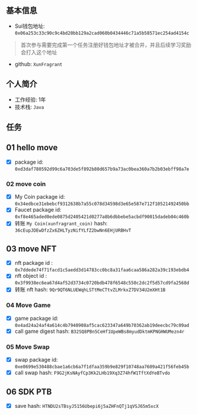 ## 基本信息
- Sui钱包地址: `0x06a253c33c90c9c4bd20bb129a2cad060b0434446c71a5b58571ec254ad4154c`
> 首次参与需要完成第一个任务注册好钱包地址才被合并，并且后续学习奖励会打入这个地址
- github: `XunFragrant`

## 个人简介
- 工作经验: 1年
- 技术栈: `Java`

## 任务

##   01 hello move  
- [x] package id: `0xd3daf780592d99c6a703de5f892b80d657b9a73ac0bea360a7b2b03ebff98a7e`

### 02 move coin

- [x] My Coin package id: `0x34edbce31ebebcf9312638b7a55c078d34598d3e65e587e712f10521492450bb`
- [x] Faucet package id: `0xf8e465aded0ede0875d2405421d0277a8b6dbbebe5acbdf90015dadeb04c460b`
- [x] 转账 `My Coin(xunfragrant_coin)` hash: `36cEupJDEwDfzZx6ZHLTyzNifYLfZ2bwNn6EHjURBHvT`

##   03 move NFT
- [x] nft package id : `0x7ddede74f71facd1c5aedd3d14783cc0bc8a31faa6caa586a282a39c193ebdb4`
- [x] nft object id : `0x3f9938ec6ea67d4af52d3734c0720bdb478f6548c550c2dc2f5d57cd9fa2568d`
- [x] 转账 nft hash: `9Qr9QT6NLUEWqhLSTtMeCTtvZLMrkxZ7DV34U2mXHt1B` 

### 04 Move Game

- [x] game package id: `0x4ad24a24af4a614c4b7940908af5cac623347a649b70362ab19deecbc79c09ad`
- [x] call game digest hash: `B32SQ8PBn5CeHf1UpeWBs8myudDktmKPNGHWUMezn4r`

### 05 Move Swap

- [x] swap package id: `0xe0699e530488cbae1a6cb6a7f1dfaa359b9e829f10748aa7609a421f56feb45b`
- [x] call swap hash: `F9G2jKsNAyfCp3Kk2LHb19Xq3Z74hfW1TftXdYeBTvdo`

##   06 SDK PTB
- [x] save hash: `HTNDU2sTBsyJ5156Ubepi6j5aZHFnQTj1qVSJ65m5xcX`